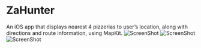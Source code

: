 # ZaHunter
An iOS app that displays nearest 4 pizzerias to user’s location, along with directions and route information, using MapKit.
![ScreenShot](http://i.imgur.com/zETDOps.png)
![ScreenShot](http://i.imgur.com/kpjOZYG.png)
![ScreenShot](http://i.imgur.com/cBRAefm.png)
